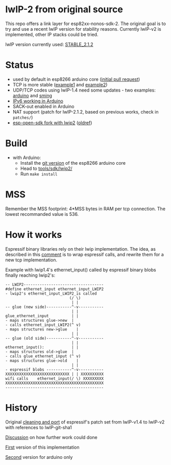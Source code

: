 
# lwIP-2 from original source

This repo offers a link layer for esp82xx-nonos-sdk-2.
The original goal is to try and use a recent lwIP version for stability reasons.
Currently lwIP-v2 is implemented, other IP stacks could be tried.

lwIP version currently used: [STABLE_2.1.2](http://git.savannah.nongnu.org/cgit/lwip.git/tree/?h=STABLE-2_1_2_RELEASE)

# Status

* used by default in esp8266 arduino core ([initial pull request](https://github.com/esp8266/Arduino/pull/3783))
* TCP is more stable ([example1](https://github.com/esp8266/Arduino/issues/3075) and [example2](https://github.com/esp8266/Arduino/issues/2925))
* UDP/TCP codes using lwIP-1.4 need some updates - two examples: [arduino](https://github.com/esp8266/Arduino/pull/3129) and [sming](https://github.com/SmingHub/Sming/pull/1147)
* [IPv6 working in Arduino](https://github.com/esp8266/Arduino/pull/5136)
* SACK-out enabled in Arduino
* NAT support (patch for lwIP-2.1.2, based on previous works, check in `patches/`)
* [esp-open-sdk fork with lwip2](https://github.com/someburner/esp-open-sdk) ([oldref](https://github.com/pfalcon/esp-open-sdk/pull/271))

# Build

- with Arduino:
  - Install the [git version](https://arduino-esp8266.readthedocs.io/en/stable/installing.html#using-git-version) of the esp8266 arduino core
  - Head to [tools/sdk/lwip2/](https://github.com/esp8266/Arduino/tree/master/tools/sdk/lwip2)
  - Run `make install`

# MSS

Remember the MSS footprint: 4\*MSS bytes in RAM per tcp connection.
The lowest recommanded value is 536.

# How it works

Espressif binary libraries rely on their lwip implementation. The idea, as
described in this [comment](https://github.com/kadamski/esp-lwip/issues/8)
is to wrap espressif calls, and rewrite them for a new tcp implementation.

Example with lwip1.4's ethernet_input() called by espressif binary blobs
finally reaching lwip2's:

```
-- LWIP2-----------------------------------
#define ethernet_input ethernet_input_LWIP2
- lwip2's ethernet_input_LWIP2_is called
                            (/ \)
                             | |
-- glue (new side)-----------^-v-----------
                             | |
glue_ethernet_input          | |
- maps structures glue->new  |
- calls ethernet_input_LWIP2(^ v)
- maps structures new->glue    |
                             | |
-- glue (old side)-----------^-v-----------
                             | |
ethernet_input():            | |
- maps structures old->glue  | 
- calls glue_ethernet_input (^ v)
- maps structures glue->old    |
                             | |
- espressif blobs -----------^-v-----------
XXXXXXXXXXXXXXXXXXXXXXXXXXXX | | XXXXXXXXXX
wifi calls    ethernet_input(/ \) XXXXXXXXX
XXXXXXXXXXXXXXXXXXXXXXXXXXXXXXXXXXXXXXXXXXX
-------------------------------------------
```

# History

Original [cleaning and port](https://github.com/nekromant/esp8266-frankenstein/tree/master/src/contrib/lwipupdate) of espressif's patch set from lwIP-v1.4 to lwIP-v2 with references to lwIP-git-sha1

[Discussion](https://github.com/kadamski/esp-lwip/issues/8) on how further work could done

[First](https://github.com/d-a-v/esp8266-phy) version of this implementation

[Second](https://github.com/esp8266/Arduino/pull/3206) version for arduino only
